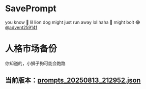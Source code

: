 # SavePrompt
you know 🫠 lil lion dog might just run away lol
haha 🐶 might bolt 😂 [@advent259141](https://github.com/advent259141)

# 人格市场备份
你知道的，小狮子狗可能会跑路

## 当前版本：[prompts_20250813_212952.json](https://github.com/Larch-C/SavePrompt/blob/main/prompts_20250813_212952.json)
